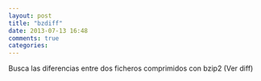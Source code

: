 ```yaml
---
layout: post
title: "bzdiff"
date: 2013-07-13 16:48
comments: true
categories: 
---
```

Busca las diferencias entre dos ficheros comprimidos con bzip2 (Ver diff)

